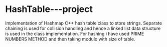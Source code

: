 # HashTable---project
Implementation of Hashmap
C++ hash table class to store strings. Separate chaining is used for collision handling and hence a linked list data structure is used in the class implementation. For hashing i have used PRIME NUMBERS METHOD and then taking modulo with size of table.

